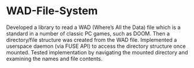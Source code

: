 # WAD-File-System

Developed a library to read a WAD (Where’s All the Data) file  which is a standard in a number of classic PC games, such as DOOM. Then a directory/file structure was created from the WAD file. Implemented a userspace daemon (via FUSE API) to access the directory structure once mounted. Tested implementation by navigating the mounted directory and examining the names and file contents.
